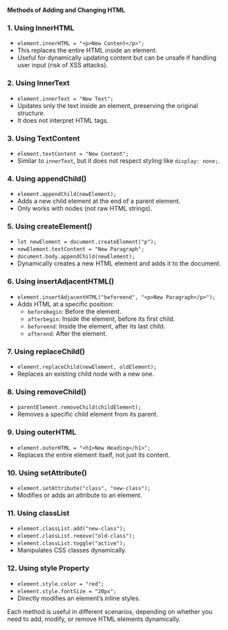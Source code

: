 **Methods of Adding and Changing HTML**
### 1. **Using InnerHTML**

- `element.innerHTML = "<p>New Content</p>";`
- This replaces the entire HTML inside an element.
- Useful for dynamically updating content but can be unsafe if handling user input (risk of XSS attacks).

### 2. **Using InnerText**

- `element.innerText = "New Text";`
- Updates only the text inside an element, preserving the original structure.
- It does not interpret HTML tags.

### 3. **Using TextContent**

- `element.textContent = "New Content";`
- Similar to `innerText`, but it does not respect styling like `display: none;`.

### 4. **Using appendChild()**

- `element.appendChild(newElement);`
- Adds a new child element at the end of a parent element.
- Only works with nodes (not raw HTML strings).

### 5. **Using createElement()**

- `let newElement = document.createElement("p");`
- `newElement.textContent = "New Paragraph";`
- `document.body.appendChild(newElement);`
- Dynamically creates a new HTML element and adds it to the document.

### 6. **Using insertAdjacentHTML()**

- `element.insertAdjacentHTML("beforeend", "<p>New Paragraph</p>");`
- Adds HTML at a specific position:
    - `beforebegin`: Before the element.
    - `afterbegin`: Inside the element, before its first child.
    - `beforeend`: Inside the element, after its last child.
    - `afterend`: After the element.

### 7. **Using replaceChild()**

- `element.replaceChild(newElement, oldElement);`
- Replaces an existing child node with a new one.

### 8. **Using removeChild()**

- `parentElement.removeChild(childElement);`
- Removes a specific child element from its parent.

### 9. **Using outerHTML**

- `element.outerHTML = "<h1>New Heading</h1>";`
- Replaces the entire element itself, not just its content.

### 10. **Using setAttribute()**

- `element.setAttribute("class", "new-class");`
- Modifies or adds an attribute to an element.

### 11. **Using classList**

- `element.classList.add("new-class");`
- `element.classList.remove("old-class");`
- `element.classList.toggle("active");`
- Manipulates CSS classes dynamically.

### 12. **Using style Property**

- `element.style.color = "red";`
- `element.style.fontSize = "20px";`
- Directly modifies an element’s inline styles.

Each method is useful in different scenarios, depending on whether you need to add, modify, or remove HTML elements dynamically.